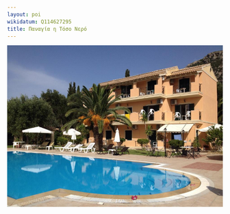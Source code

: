 ```yaml
---
layout: poi
wikidatum: Q114627295
title: Παναγία η Τόσο Νερό
---
```

![test22](../assets/img/2.png)
